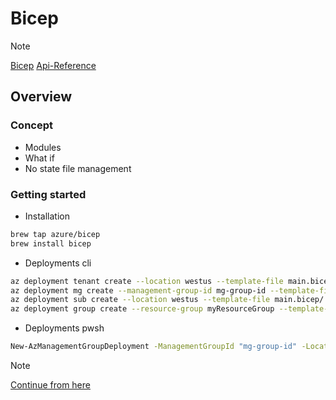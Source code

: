 # Bicep

> [!NOTE]
[Bicep](https://learn.microsoft.com/en-us/azure/azure-resource-manager/bicep/)
[Api-Reference](https://learn.microsoft.com/en-us/azure/templates/)

## Overview

### Concept
- Modules
- What if
- No state file management

### Getting started
- Installation
```bash
brew tap azure/bicep
brew install bicep
```

- Deployments cli 
```bash
az deployment tenant create --location westus --template-file main.bicep/
az deployment mg create --management-group-id mg-group-id --template-file main.bicep/
az deployment sub create --location westus --template-file main.bicep/
az deployment group create --resource-group myResourceGroup --template-file main.bicep/
```

- Deployments pwsh
```bash
New-AzManagementGroupDeployment -ManagementGroupId "mg-group-id" -Location "SwedenCentral" -TemplateFile "main.bicep"
```

> [!NOTE]
[Continue from here](https://learn.microsoft.com/en-us/azure/azure-resource-manager/bicep/overview?tabs=bicep#about-the-language)
